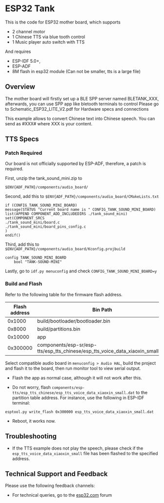 

# ESP32 Tank
This is the code for ESP32 mother board, which supports
* 2 channel motor
* 1 Chinese TTS via blue tooth control
* 1 Music player auto switch with TTS

And requires
* ESP-IDF 5.0+,
* ESP-ADF
* 8M flash in esp32 module (Can not be smaller, tts is a large file)
## Overview
The mother board will firstly set up a BLE SPP server named BLETANK_XXX, afterwards, you can use SPP app like bletooth terminals to control
Please go to Schematic_ESP32_LITE_V2.pdf for Hardware specs and connections

This example allows to convert Chinese text into Chinese speech. You can send as #XXX# where XXX is your content.

## TTS Specs

### Patch Required
Our board is not officially supported by ESP-ADF, therefore, a patch is required.

First, unzip the tank_sound_mini.zip to 
```
$ENV{ADF_PATH}/components/audio_board/
```

Second, add this to ``$ENV{ADF_PATH}/components/audio_board/CMakeLists.txt``
```
if (CONFIG_TANK_SOUND_MINI_BOARD)
message(STATUS "Current board name is " CONFIG_TANK_SOUND_MINI_BOARD)
list(APPEND COMPONENT_ADD_INCLUDEDIRS ./tank_sound_mini)
set(COMPONENT_SRCS
./tank_sound_mini/board.c
./tank_sound_mini/board_pins_config.c
)
endif()
```

Third, add this to ``$ENV{ADF_PATH}/components/audio_board/Kconfig.projbuild``

```
config TANK_SOUND_MINI_BOARD
    bool "TANK-SOUND-MINI"
```

Lastly, go to  ``idf.py menuconfig`` and check ``CONFIG_TANK_SOUND_MINI_BOARD=y``

### Build and Flash

Refer to the following table for the firmware flash address.

| Flash address | Bin Path |
|---|---|
|0x1000 | build/bootloader/bootloader.bin|
|0x8000 | build/partitions.bin|
|0x10000 | app |
|0x300000 | components/esp-sr/esp-tts/esp_tts_chinese/esp_tts_voice_data_xiaoxin_small.dat|


Select compatible audio board in ``menuconfig > Audio HAL``, build the project and flash it to the board, then run monitor tool to view serial output.


-  Flash the app as normal case, although it will not work after this.

- Do not worry, flash `components/esp-tts/esp_tts_chinese/esp_tts_voice_data_xiaoxin_small.dat` to the partition table address. For instance, use the following in ESP-IDF terminal:

```
esptool.py write_flash 0x300000 esp_tts_voice_data_xiaoxin_small.dat
```


- Reboot, it works now.


## Troubleshooting

- If the TTS example does not play the speech, please check if the ``esp_tts_voice_data_xiaoxin_small`` file has been flashed to the specified address.


## Technical Support and Feedback
Please use the following feedback channels:

* For technical queries, go to the [esp32.com](https://esp32.com/viewforum.php?f=20) forum

